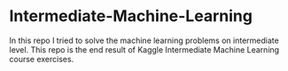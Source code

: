 # Intermediate-Machine-Learning
In this repo I tried to solve the machine learning problems on intermediate level. This repo is the end result of Kaggle Intermediate Machine Learning course exercises.
